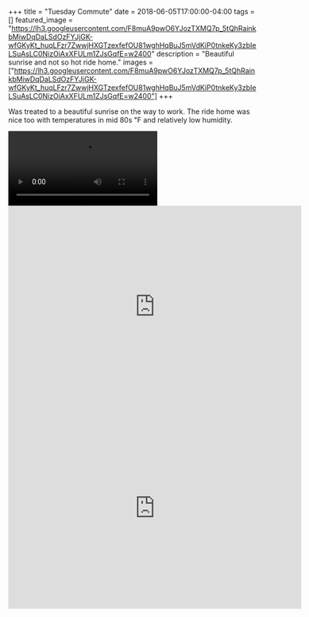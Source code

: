 +++
title =  "Tuesday Commute"
date = 2018-06-05T17:00:00-04:00
tags = []
featured_image = "https://lh3.googleusercontent.com/F8muA9pwO6YJozTXMQ7p_5tQhRainkbMiwDqDaLSdOzFYJjGK-wfGKyKt_huqLFzr7ZwwjHXGTzexfefOU81wghHqBuJ5mVdKiP0tnkeKy3zbIeLSuAsLC0NizOiAxXFULm1ZJsGqfE=w2400"
description = "Beautiful sunrise and not so hot ride home."
images = ["https://lh3.googleusercontent.com/F8muA9pwO6YJozTXMQ7p_5tQhRainkbMiwDqDaLSdOzFYJjGK-wfGKyKt_huqLFzr7ZwwjHXGTzexfefOU81wghHqBuJ5mVdKiP0tnkeKy3zbIeLSuAsLC0NizOiAxXFULm1ZJsGqfE=w2400"]
+++

Was treated to a beautiful sunrise on the way to work. The ride home was nice too with temperatures in mid 80s ℉ and relatively low humidity.

<video controls autoplay>
<source  src="https://i.imgur.com/LsjJcwg.mp4">
</video>

<iframe height='405' width='590' frameborder='0' allowtransparency='true' scrolling='no' src='https://www.strava.com/activities/1618322817/embed/0bb61fe2af5229352377279a1a4b71283c9ec5e8'></iframe>

<iframe height='405' width='590' frameborder='0' allowtransparency='true' scrolling='no' src='https://www.strava.com/activities/1619608451/embed/28c3b49ad1b85af9254ef74df90aad655796c098'></iframe>
